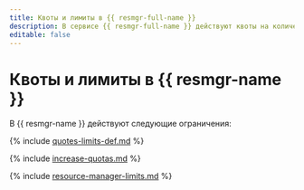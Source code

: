 ```yaml
---
title: Квоты и лимиты в {{ resmgr-full-name }}
description: В сервисе {{ resmgr-full-name }} действуют квоты на количество облаков в организации и количество каталогов в облаке. Лимиты не определены.
editable: false
---
```


# Квоты и лимиты в {{ resmgr-name }}


В {{ resmgr-name }} действуют следующие ограничения:

{% include [quotes-limits-def.md](../../_includes/quotes-limits-def.md) %}

{% include [increase-quotas.md](../../_includes/increase-quotas.md) %}

{% include [resource-manager-limits.md](../../_includes/resource-manager-limits.md) %}


